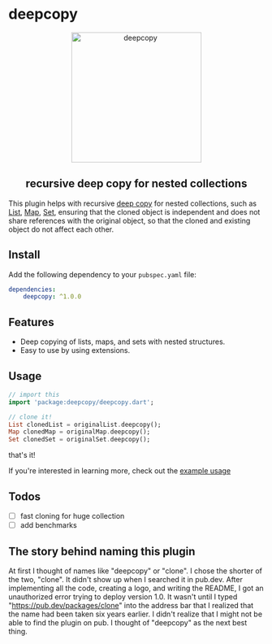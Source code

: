 # deepcopy

<p align="center">
<img src="https://raw.githubusercontent.com/letyletylety/deepcopy/main/logos/deepcopy_logo%404x.png" height="256" alt="deepcopy" 
background-color='transparent'/>
</p>

<h2 align="center">recursive deep copy for nested collections
</h2>

This plugin helps with recursive [deep copy](https://developer.mozilla.org/en-US/docs/Glossary/Deep_copy) for nested collections, such as [List](https://api.flutter.dev/flutter/dart-core/List-class.html), [Map](https://api.flutter.dev/flutter/dart-core/Map-class.html), [Set](https://api.flutter.dev/flutter/dart-core/Set-class.html), ensuring that the cloned object is independent and does not share references with the original object, so that the cloned and existing object do not affect each other.

## Install

Add the following dependency to your `pubspec.yaml` file:

```yaml
dependencies:
    deepcopy: ^1.0.0
```

## Features

- Deep copying of lists, maps, and sets with nested structures.
- Easy to use by using extensions.

## Usage

```dart
// import this
import 'package:deepcopy/deepcopy.dart';

// clone it!
List clonedList = originalList.deepcopy();
Map clonedMap = originalMap.deepcopy();
Set clonedSet = originalSet.deepcopy();
```

that's it!

If you're interested in learning more, check out the
[example usage](example/bin/example.dart)

## Todos

- [ ] fast cloning for huge collection
- [ ] add benchmarks

## The story behind naming this plugin

At first I thought of names like "deepcopy" or "clone". I chose the shorter of the two, "clone". It didn't show up when I searched it in pub.dev. After implementing all the code, creating a logo, and writing the README,
I got an unauthorized error trying to deploy version 1.0.
It wasn't until I typed "https://pub.dev/packages/clone" into the address bar that I realized that the name had been taken six years earlier. I didn't realize that I might not be able to find the plugin on pub. I thought of "deepcopy" as the next best thing.
